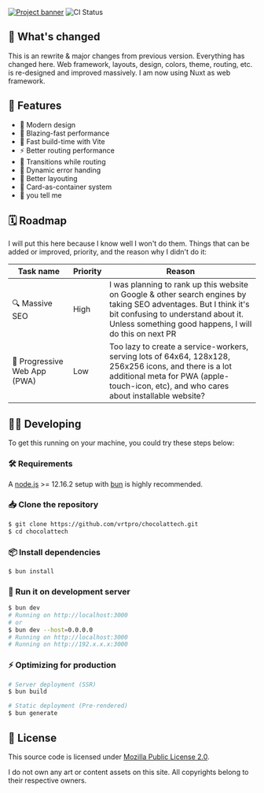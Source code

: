 [![Project banner](https://azukashiic.sirv.com/assets/choco/banner.png?format=original&q=100)](https://choco.micin.life)
![CI Status](https://img.shields.io/github/actions/workflow/status/gifaldyazkaa/chocolattech/lint.yml?label=CI&logo=github-actions&style=flat&labelColor=black)

## 🤔 What's changed

This is an rewrite & major changes from previous version. Everything has changed here. Web framework, layouts, design, colors, theme, routing, etc. is re-designed and improved massively. I am now using Nuxt as web framework.

## :gem: Features

-   🎨 Modern design
-   💨 Blazing-fast performance
-   🚀 Fast build-time with Vite
-   ⚡️ Better routing performance
-   🏃️ Transitions while routing
-   🚧 Dynamic error handing
-   🤟 Better layouting
-   🎴 Card-as-container system
-   👀 you tell me

## 🗓️ Roadmap

I will put this here because I know well I won't do them. Things that can be added or improved, priority, and the reason why I didn't do it:

| Task name                    | Priority | Reason                                                                                                                                                                                                            |
| ---------------------------- | -------- | ----------------------------------------------------------------------------------------------------------------------------------------------------------------------------------------------------------------- |
| 🔍 Massive SEO               | High     | I was planning to rank up this website on Google & other search engines by taking SEO adventages. But I think it's bit confusing to understand about it. Unless something good happens, I will do this on next PR |
| 📱 Progressive Web App (PWA) | Low      | Too lazy to create a service-workers, serving lots of 64x64, 128x128, 256x256 icons, and there is a lot additional meta for PWA (apple-touch-icon, etc), and who cares about installable website?                 |

## 🧑‍💻️ Developing

To get this running on your machine, you could try these steps below:

### 🛠️ Requirements

A [node.js](https://nodejs.org) >= 12.16.2 setup with [bun](https://bun.sh) is highly recommended.

### 📥️ Clone the repository

```bash
$ git clone https://github.com/vrtpro/chocolattech.git
$ cd chocolattech
```

### 📦️ Install dependencies

```bash
$ bun install
```

### 🏃️ Run it on development server

```bash
$ bun dev
# Running on http://localhost:3000
# or
$ bun dev --host=0.0.0.0
# Running on http://localhost:3000
# Running on http://192.x.x.x:3000
```

### ⚡️ Optimizing for production

```bash
# Server deployment (SSR)
$ bun build

# Static deployment (Pre-rendered)
$ bun generate
```

## 📃️ License

This source code is licensed under [Mozilla Public License 2.0](./LICENSE).

I do not own any art or content assets on this site. All copyrights belong to their respective owners.
